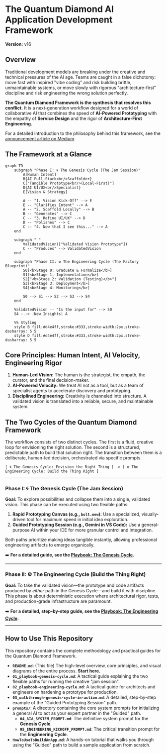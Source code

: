 # The Quantum Diamond AI Application Development Framework
**Version:** v16

## Overview
Traditional development models are breaking under the creative and technical pressures of the AI age. Teams are caught in a false dichotomy: move fast with inspired "vibe coding" and risk building brittle, unmaintainable systems, or move slowly with rigorous "architecture-first" discipline and risk engineering the wrong solution perfectly.

**The Quantum Diamond Framework is the synthesis that resolves this conflict.** It is a next-generation workflow designed for a world of collaborative AI that combines the speed of **AI-Powered Prototyping** with the empathy of **Service Design** and the rigor of **Architecture-First Engineering**.

For a detailed introduction to the philosophy behind this framework, see the [announcement article on Medium](https://medium.com/@rfremmer_30873/beyond-the-double-diamond-design-process-a-new-framework-for-the-ai-age-the-quantum-diamond-980fe3f89319).

## The Framework at a Glance
```mermaid
graph TD
    subgraph "Phase I: 🌀 The Genesis Cycle (The Jam Session)"
        A[Human Intent]
        B{AI Full-Stack<br/>Scaffolder}
        C["Tangible Prototype<br/>(Local-First)"]
        D{AI UI/UX<br/>Specialist}
        E[Vision & Strategy]

        A -- "1. Vision Kick-Off" --> E
        E -- "Clarifies Intent" --> A
        A -- "2. Scaffold Locally" --> B
        B -- "Generates" --> C
        C -- "3. Refine UI/UX" --> D
        D -- "Polishes" --> C
        C -- "4. Now that I see this..." --> A
    end
    
    subgraph " "
        ValidatedVision(["Validated Vision Prototype"])
        C -- "Produces" --> ValidatedVision
    end

    subgraph "Phase II: ⚙️ The Engineering Cycle (The Factory Blueprint)"
        S0[<b>Stage 0: Graduate & Formalize</b>]
        S1[<b>Stage 1: Implementation</b>]
        S2["<b>Stage 2: Validation (Testing)</b>"]
        S3[<b>Stage 3: Deployment</b>]
        S4[<b>Stage 4: Monitoring</b>]
        
        S0 --> S1 --> S2 --> S3 --> S4
    end

    ValidatedVision -- "Is the input for" --> S0
    S4 -.-> |New Insights| A

    %% Styling
    style B fill:#d4e4ff,stroke:#333,stroke-width:2px,stroke-dasharray: 5 5
    style D fill:#d4e4ff,stroke:#333,stroke-width:2px,stroke-dasharray: 5 5
```


## Core Principles: Human Intent, AI Velocity, Engineering Rigor

1.  **Human-Led Vision:** The human is the strategist, the empath, the curator, and the final decision-maker.
2.  **AI-Powered Velocity:** We treat AI not as a tool, but as a team of specialist agents to accelerate discovery and prototyping.
3.  **Disciplined Engineering:** Creativity is channeled into structure. A validated vision is translated into a reliable, secure, and maintainable system.

## The Two Cycles of the Quantum Diamond Framework

The workflow consists of two distinct cycles. The first is a fluid, creative loop for envisioning the right solution. The second is a structured, predictable path to build that solution right. The transition between them is a deliberate, human-led decision, orchestrated via specific prompts.

`[ 🌀 The Genesis Cycle: Envision the Right Thing ] -> [ ⚙️ The Engineering Cycle: Build the Thing Right ]`

---
### Phase I: 🌀 The Genesis Cycle (The Jam Session)

**Goal:** To explore possibilities and collapse them into a single, validated vision. This phase can be executed using two flexible paths:
1.  **Rapid Prototyping Canvas (e.g., `bolt.new`):** Use a specialized, visually-driven tool for maximum speed in initial idea exploration.
2.  **Guided Prototyping Session (e.g., Gemini in VS Code):** Use a general-purpose AI within your IDE for more granular control and integration.

Both paths prioritize making ideas tangible instantly, allowing professional engineering artifacts to emerge organically.

➡️ **For a detailed guide, see the [Playbook: The Genesis Cycle](./01_playbook-genesis-cycle.md).**

---
### Phase II: ⚙️ The Engineering Cycle (Build the Thing Right)

**Goal:** To take the validated vision—the prototype and code artifacts produced by *either* path in the Genesis Cycle—and build it with discipline. This phase is about deterministic execution where architectural rigor, tests, and production-grade infrastructure are paramount.

➡️ **For a detailed, step-by-step guide, see the [Playbook: The Engineering Cycle](./02_playbook-engineering-cycle.md).**

---

## How to Use This Repository

This repository contains the complete methodology and practical guides for the Quantum Diamond Framework.

*   **`README.md`**: (This file) The high-level overview, core principles, and visual diagrams of the entire process. **Start here.**
*   **`01_playbook-genesis-cycle.md`**: A tactical guide explaining the two flexible paths for running the creative "jam session".
*   **`02_playbook-engineering-cycle.md`**: A tactical guide for architects and engineers on hardening a prototype for production.
*   **`03_walkthrough-genesis-cycle-in-action.md`**: A detailed, step-by-step example of the "Guided Prototyping Session" path.
*   **`prompts/`**: A directory containing the core system prompts for initializing a general AI to act as your expert partner in the "Guided" path.
    *   **`04_AIA_SYSTEM_PROMPT.md`**: The definitive system prompt for the **Genesis Cycle**.
    *   **`05_ENGINEERING_KICKOFF_PROMPT.md`**: The critical transition prompt for the **Engineering Cycle**.
*   **`HowToUseToBuildAnApp.md`**: A hands-on tutorial that walks you through using the "Guided" path to build a sample application from scratch.

